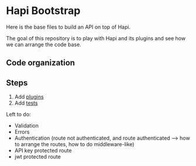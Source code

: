 Hapi Bootstrap
==============

Here is the base files to build an API on top of Hapi.

The goal of this repository is to play with Hapi and its plugins and see how we can arrange the code base.

## Code organization

## Steps
  1. Add [plugins](https://github.com/Philmod/hapi_bootstrap/pull/1)
  2. Add [tests](https://github.com/Philmod/hapi_bootstrap/pull/2)

Left to do:
  - Validation
  - Errors
  - Authentication (route not authenticated, and route authenticated --> how to arrange the routes, how to do middleware-like)
  - API key protected route
  - jwt protected route
